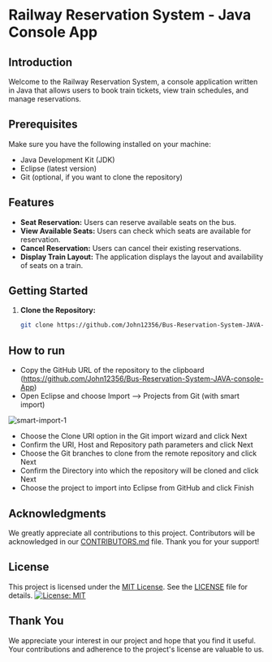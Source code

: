# Railway Reservation System - Java Console App

## Introduction

Welcome to the Railway Reservation System, a console application written in Java that allows users to book train tickets, view train schedules, and manage reservations.

## Prerequisites

Make sure you have the following installed on your machine:

- Java Development Kit (JDK)
- Eclipse (latest version)
- Git (optional, if you want to clone the repository)

## Features

- **Seat Reservation:** Users can reserve available seats on the bus.
- **View Available Seats:** Users can check which seats are available for reservation.
- **Cancel Reservation:** Users can cancel their existing reservations.
- **Display Train Layout:** The application displays the layout and availability of seats on a train.

## Getting Started

1. **Clone the Repository:**
   ```bash
   git clone https://github.com/John12356/Bus-Reservation-System-JAVA-console-App.git

## How to run

- Copy the GitHub URL of the repository to the clipboard (https://github.com/John12356/Bus-Reservation-System-JAVA-console-App)
- Open Eclipse and choose Import –> Projects from Git (with smart import)
  
![smart-import-1](https://github.com/John12356/Bus-Reservation-System-JAVA-console-App/assets/91779049/431b2f24-5a00-4062-8e43-6026347818e5)

- Choose the Clone URI option in the Git import wizard and click Next
- Confirm the URI, Host and Repository path parameters and click Next
- Choose the Git branches to clone from the remote repository and click Next
- Confirm the Directory into which the repository will be cloned and click Next
- Choose the  project to import into Eclipse from GitHub and click Finish

  
## Acknowledgments

We greatly appreciate all contributions to this project. Contributors will be acknowledged in our [CONTRIBUTORS.md](CONTRIBUTORS.md) file. Thank you for your support!

## License

This project is licensed under the [MIT License](LICENSE). See the [LICENSE](LICENSE) file for details.
[![License: MIT](https://img.shields.io/badge/License-MIT-yellow.svg)](https://opensource.org/licenses/MIT)

## Thank You

We appreciate your interest in our project and hope that you find it useful. Your contributions and adherence to the project's license are valuable to us.

